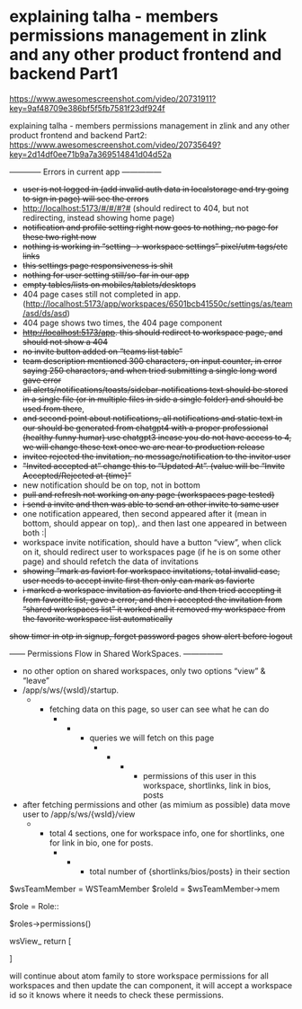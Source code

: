 # explaining talha - members permissions management in zlink and any other product frontend and backend Part1

<https://www.awesomescreenshot.com/video/20731911?key=9af48709e386bf5f5fb7581f23df924f>

explaining talha - members permissions management in zlink and any other product frontend and backend Part2:
<https://www.awesomescreenshot.com/video/20735649?key=2d14df0ee71b9a7a369514841d04d52a>

———— Errors in current app —————

- ~~user is not logged in (add invalid auth data in localstorage and try going to sign in page) will see the errors~~
- <http://localhost:5173/#/#/#?#> (should redirect to 404, but not redirecting, instead showing home page)
- ~~notification and profile setting right now goes to nothing, no page for these two right now~~
- ~~nothing is working in “setting -> workspace settings” pixel/utm tags/etc links~~
- ~~this settings page responsiveness is shit~~
- ~~nothing for user setting still/so-far in our app~~
- ~~empty tables/lists on mobiles/tablets/desktops~~
- 404 page cases still not completed in app. (<http://localhost:5173/app/workspaces/6501bcb41550c/settings/as/team/asd/ds/asd>)
- 404 page shows two times, the 404 page component
- ~~<http://localhost:5173/app>. this should redirect to workspace page, and should not show a 404~~
- ~~no invite button added on “teams list table”~~
- ~~team description mentioned 300 characters, on input counter, in error saying 250 charactors, and when tried submitting a single long word gave error~~
- ~~all alerts/notifications/toasts/sidebar-notifications text should be stored in a single file (or in multiple files in side a single folder) and should be used from there~~,
- ~~and second point about notifications, all notifications and static text in our should be generated from chatgpt4 with a proper professional (healthy funny humar) use chatgpt3 incase you do not have access to 4, we will change these text once we are near to production release~~
- ~~invitee rejected the invitation, no message/notification to the invitor user~~
- ~~"Invited accepted at” change this to “Updated At”. (value will be “Invite Accepted/Rejected at {time}”~~
- new notification should be on top, not in bottom
- ~~pull and refresh not working on any page (workspaces page tested)~~
- ~~i send a invite and then was able to send an other invite to same user~~
- one notification appeared, then second appeared after it (mean in bottom, should appear on top),. and then last one appeared in between both :|
- workspace invite notification, should have a button “view”, when click on it, should redirect user to workspaces page (if he is on some other page) and should refetch the data of invitations
- ~~showing “mark as faviort for workspace invitations, total invalid case, user needs to accept invite first then only can mark as faviorte~~
- ~~i marked a workspace invitation as faviorte and then tried accepting it from favoritte list, gave a error, and then i accepted the invitation from “shared workspaces list” it worked and it removed my workspace from the favorite workspace list automatically~~

~~show timer in otp in signup, forget password pages~~
~~show alert before logout~~

—— Permissions Flow in Shared WorkSpaces. —————

- no other option on shared workspaces, only two options “view” & “leave”
- /app/s/ws/{wsId}/startup.
  - - fetching data on this page, so user can see what he can do
        - - - queries we will fetch on this page
                - - - - permissions of this user in this workspace, shortlinks, link in bios, posts
- after fetching permissions and other (as mimium as possible) data move user to /app/s/ws/{wsId}/view
  - - total 4 sections, one for workspace info, one for shortlinks, one for link in bio, one for posts.
        - - - total number of {shortlinks/bios/posts} in their section

$wsTeamMember = WSTeamMember
$roleId = $wsTeamMember->mem

$role = Role::

$roles->permissions()

wsView\_
return [

]

will continue about atom family to store workspace permissions for all workspaces and then update the can component, it will accept a workspace id so it knows where it needs to check these permissions.
